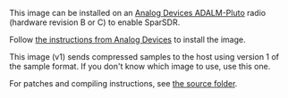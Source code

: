 This image can be installed on an [Analog Devices ADALM-Pluto](https://www.analog.com/en/design-center/evaluation-hardware-and-software/evaluation-boards-kits/ADALM-PLUTO.html)
radio (hardware revision B or C) to enable SparSDR.

Follow [the instructions from Analog Devices](https://wiki.analog.com/university/tools/pluto/common/firmware)
to install the image.

This image (v1) sends compressed samples to the host using version 1 of the
sample format. If you don't know which image to use, use this one.

For patches and compiling instructions, see [the source folder](../../../fpga_src/Pluto).

